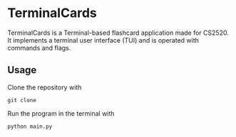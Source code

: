 # TerminalCards
TerminalCards is a Terminal-based flashcard application made for CS2520. It implements a terminal user interface (TUI) and is operated with commands and flags.
## Usage
Clone the repository with 

```
git clone 
```

Run the program in the terminal with

```
python main.py
```
